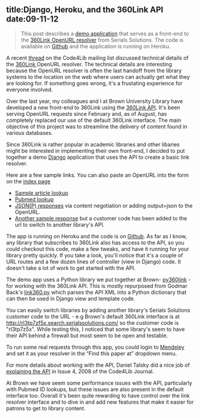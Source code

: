 title:Django, Heroku, and the 360Link API
date:09-11-12
----

> This post describes a [demo application](http://damp-tor-3124.herokuapp.com/) that serves as a front-end to the [360Link OpenURL resolver](http://www.serialssolutions.com/en/services/360-link)
from Serials Solutions.  The code is available on [Github](https://github.com/lawlesst/heroku-360link) and the application is running on Heroku.    

A recent [thread](http://serials.infomotions.com/code4lib/archive/2012/201209/2516.html) on the Code4Lib mailing list discussed technical details of the [360Link ](http://www.serialssolutions.com/en/services/360-link) OpenURL resolver.  The technical details are interesting because the OpenURL resolver is often the last handoff from the library systems to the location on the web where users can actually get what they are looking for.  If something goes wrong, it's a frustating experience for everyone involved. 

Over the last year, my colleagues and I at Brown University Library have developed a new front-end to 360Link using the [360Link API](http://www.serialssolutions.com/en/services/360-search/xml-api).  It's been serving OpenURL requests since February and, as of August, has completely replaced our use of the default 360Link interface.  The main objective of this project was to streamline the delivery of content found in various databases.  

Since 360Link is rather popular in academic libraries and other libaries might be interested in implementing their own front-end, I decided to put together a demo [Django](https://www.djangoproject.com/) application that uses the API to create a basic link resolver.    

Here are a few sample links.  You can also paste an OpenURL into the form on the [index page](http://damp-tor-3124.herokuapp.com/)
 
 * [Sample article lookup](http://damp-tor-3124.herokuapp.com/?info:doi/10.2202/1542-0485.1188)
 * [Pubmed lookup](http://damp-tor-3124.herokuapp.com/?pmid=22953657)
 * [JSON(P) responses](http://damp-tor-3124.herokuapp.com/?pmid=22953657&output=json) via content negotiation or adding output=json to the OpenURL. 
 * [Another sample response](http://damp-tor-3124.herokuapp.com/dl2af5jf3e/?pmid=22953657) but a customer code has been added to the url to switch to another library's API.  
  
The app is running on Heroku and the code is on [Github](https://github.com/lawlesst/heroku-360link).  As far as I know, any library that subscribes to 360Link also has access to the API, so you could checkout this code, make a few tweaks, and have it running for your library pretty quickly.  If you take a look, you'll notice that it's a couple of URL routes and a few dozen lines of controller (view in Django) code.  It doesn't take a lot of work to get started with the API.  

The demo app uses a Python library we put together at Brown- [py360link](https://github.com/lawlesst/py360link) - for working with the 360Link API.  This is mostly repurposed from Godmar Back's [link360.py](http://code.google.com/p/link360/) which parses the API XML into a Python dictionary that can then be used in Django view and template code.  

You can easily switch libraries by adding another library's Serials Solutions customer code to the URL - e.g Brown's default 360Link interface is at http://rl3tp7zf5x.search.serialssolutions.com/ so the customer code is "rl3tp7z5x".  While testing this, I noticed that some library's seem to have their API behind a firewall but most seem to be open and testable.  

To run some real requests through this app, you could login to [Mendeley](http://www.mendeley.com/) and set it as your resolver in the “Find this paper at” dropdown menu.   

For more details about working with the API, Daniel Talsky did a nice job of [explaining the API](http://journal.code4lib.org/articles/108) in Issue 4, 2008  of the Code4Lib Journal.    

At Brown we have seem some performance issues with the API, particularly with Pubmed ID lookups, but these issues are also present in the default interface too.  Overall it's been quite rewarding to have control over the link resolver interface and to dive in and add new features that make it easier for patrons to get to library content.  